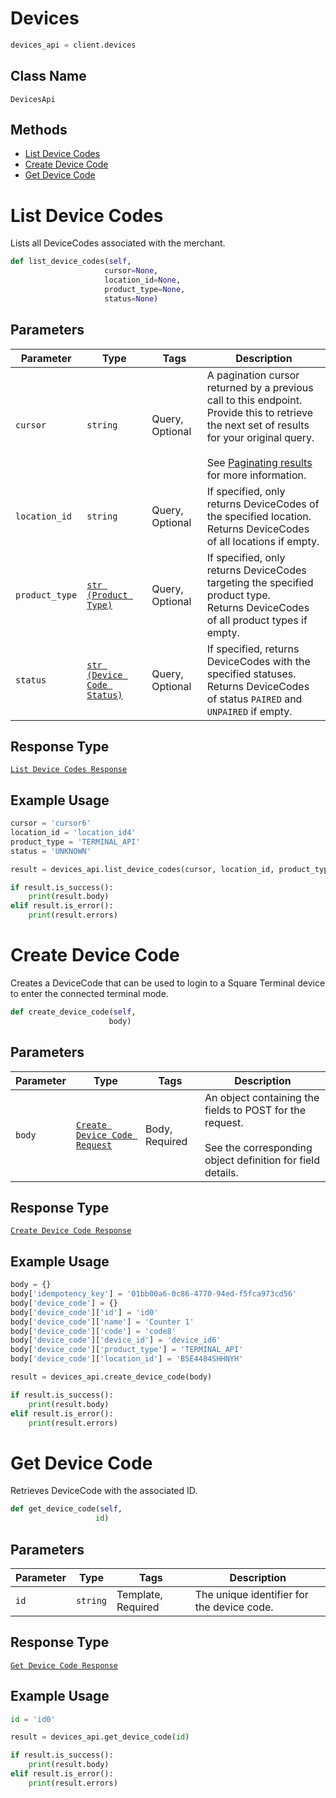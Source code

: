 # Devices

```python
devices_api = client.devices
```

## Class Name

`DevicesApi`

## Methods

* [List Device Codes](/doc/api/devices.md#list-device-codes)
* [Create Device Code](/doc/api/devices.md#create-device-code)
* [Get Device Code](/doc/api/devices.md#get-device-code)


# List Device Codes

Lists all DeviceCodes associated with the merchant.

```python
def list_device_codes(self,
                     cursor=None,
                     location_id=None,
                     product_type=None,
                     status=None)
```

## Parameters

| Parameter | Type | Tags | Description |
|  --- | --- | --- | --- |
| `cursor` | `string` | Query, Optional | A pagination cursor returned by a previous call to this endpoint.<br>Provide this to retrieve the next set of results for your original query.<br><br>See [Paginating results](https://developer.squareup.com/docs/working-with-apis/pagination) for more information. |
| `location_id` | `string` | Query, Optional | If specified, only returns DeviceCodes of the specified location.<br>Returns DeviceCodes of all locations if empty. |
| `product_type` | [`str (Product Type)`](/doc/models/product-type.md) | Query, Optional | If specified, only returns DeviceCodes targeting the specified product type.<br>Returns DeviceCodes of all product types if empty. |
| `status` | [`str (Device Code Status)`](/doc/models/device-code-status.md) | Query, Optional | If specified, returns DeviceCodes with the specified statuses.<br>Returns DeviceCodes of status `PAIRED` and `UNPAIRED` if empty. |

## Response Type

[`List Device Codes Response`](/doc/models/list-device-codes-response.md)

## Example Usage

```python
cursor = 'cursor6'
location_id = 'location_id4'
product_type = 'TERMINAL_API'
status = 'UNKNOWN'

result = devices_api.list_device_codes(cursor, location_id, product_type, status)

if result.is_success():
    print(result.body)
elif result.is_error():
    print(result.errors)
```


# Create Device Code

Creates a DeviceCode that can be used to login to a Square Terminal device to enter the connected
terminal mode.

```python
def create_device_code(self,
                      body)
```

## Parameters

| Parameter | Type | Tags | Description |
|  --- | --- | --- | --- |
| `body` | [`Create Device Code Request`](/doc/models/create-device-code-request.md) | Body, Required | An object containing the fields to POST for the request.<br><br>See the corresponding object definition for field details. |

## Response Type

[`Create Device Code Response`](/doc/models/create-device-code-response.md)

## Example Usage

```python
body = {}
body['idempotency_key'] = '01bb00a6-0c86-4770-94ed-f5fca973cd56'
body['device_code'] = {}
body['device_code']['id'] = 'id0'
body['device_code']['name'] = 'Counter 1'
body['device_code']['code'] = 'code8'
body['device_code']['device_id'] = 'device_id6'
body['device_code']['product_type'] = 'TERMINAL_API'
body['device_code']['location_id'] = 'B5E4484SHHNYH'

result = devices_api.create_device_code(body)

if result.is_success():
    print(result.body)
elif result.is_error():
    print(result.errors)
```


# Get Device Code

Retrieves DeviceCode with the associated ID.

```python
def get_device_code(self,
                   id)
```

## Parameters

| Parameter | Type | Tags | Description |
|  --- | --- | --- | --- |
| `id` | `string` | Template, Required | The unique identifier for the device code. |

## Response Type

[`Get Device Code Response`](/doc/models/get-device-code-response.md)

## Example Usage

```python
id = 'id0'

result = devices_api.get_device_code(id)

if result.is_success():
    print(result.body)
elif result.is_error():
    print(result.errors)
```

